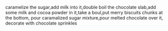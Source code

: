 caramelize the sugar,add milk into it,double boil the chocolate slab,add some milk and cocoa powder in it,take a boul,put merry biscuits chunks at the bottom, pour caramalized sugar mixture,pour melted chocolate over it, decorate with chocolate sprinkles